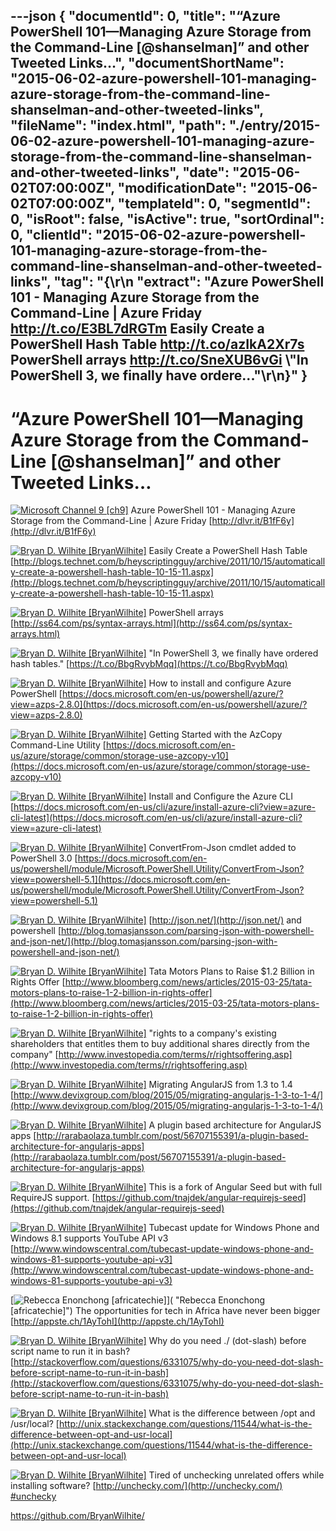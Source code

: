 ---json
{
  "documentId": 0,
  "title": "“Azure PowerShell 101—Managing Azure Storage from the Command-Line [@shanselman]” and other Tweeted Links…",
  "documentShortName": "2015-06-02-azure-powershell-101-managing-azure-storage-from-the-command-line-shanselman-and-other-tweeted-links",
  "fileName": "index.html",
  "path": "./entry/2015-06-02-azure-powershell-101-managing-azure-storage-from-the-command-line-shanselman-and-other-tweeted-links",
  "date": "2015-06-02T07:00:00Z",
  "modificationDate": "2015-06-02T07:00:00Z",
  "templateId": 0,
  "segmentId": 0,
  "isRoot": false,
  "isActive": true,
  "sortOrdinal": 0,
  "clientId": "2015-06-02-azure-powershell-101-managing-azure-storage-from-the-command-line-shanselman-and-other-tweeted-links",
  "tag": "{\r\n  \"extract\": \"Azure PowerShell 101 - Managing Azure Storage from the Command-Line | Azure Friday <http://t.co/E3BL7dRGTm>   Easily Create a PowerShell Hash Table <http://t.co/azIkA2Xr7s>   PowerShell arrays <http://t.co/SneXUB6vGi>   \\\"In PowerShell 3, we finally have ordere...\"\r\n}"
}
---

# “Azure PowerShell 101—Managing Azure Storage from the Command-Line [@shanselman]” and other Tweeted Links…

[<img alt="Microsoft Channel 9 [ch9]" src="https://songhay.blob.core.windows.net/shared-social-twitter/ch9.png">](http://channel9.msdn.com/ "Microsoft Channel 9 [ch9]") Azure PowerShell 101 - Managing Azure Storage from the Command-Line | Azure Friday [http://dlvr.it/B1fF6y](http://dlvr.it/B1fF6y)

[<img alt="Bryan D. Wilhite [BryanWilhite]" src="https://songhay.blob.core.windows.net/shared-social-twitter/BryanWilhite.jpeg">](http://songhayblog.azurewebsites.net/ "Bryan D. Wilhite [BryanWilhite]") Easily Create a PowerShell Hash Table [http://blogs.technet.com/b/heyscriptingguy/archive/2011/10/15/automatically-create-a-powershell-hash-table-10-15-11.aspx](http://blogs.technet.com/b/heyscriptingguy/archive/2011/10/15/automatically-create-a-powershell-hash-table-10-15-11.aspx)

[<img alt="Bryan D. Wilhite [BryanWilhite]" src="https://songhay.blob.core.windows.net/shared-social-twitter/BryanWilhite.jpeg">](http://songhayblog.azurewebsites.net/ "Bryan D. Wilhite [BryanWilhite]") PowerShell arrays [http://ss64.com/ps/syntax-arrays.html](http://ss64.com/ps/syntax-arrays.html)

[<img alt="Bryan D. Wilhite [BryanWilhite]" src="https://songhay.blob.core.windows.net/shared-social-twitter/BryanWilhite.jpeg">](http://songhayblog.azurewebsites.net/ "Bryan D. Wilhite [BryanWilhite]") "In PowerShell 3, we finally have ordered hash tables." [https://t.co/BbgRvybMqq](https://t.co/BbgRvybMqq)

[<img alt="Bryan D. Wilhite [BryanWilhite]" src="https://songhay.blob.core.windows.net/shared-social-twitter/BryanWilhite.jpeg">](http://songhayblog.azurewebsites.net/ "Bryan D. Wilhite [BryanWilhite]") How to install and configure Azure PowerShell [https://docs.microsoft.com/en-us/powershell/azure/?view=azps-2.8.0](https://docs.microsoft.com/en-us/powershell/azure/?view=azps-2.8.0)

[<img alt="Bryan D. Wilhite [BryanWilhite]" src="https://songhay.blob.core.windows.net/shared-social-twitter/BryanWilhite.jpeg">](http://songhayblog.azurewebsites.net/ "Bryan D. Wilhite [BryanWilhite]") Getting Started with the AzCopy Command-Line Utility [https://docs.microsoft.com/en-us/azure/storage/common/storage-use-azcopy-v10](https://docs.microsoft.com/en-us/azure/storage/common/storage-use-azcopy-v10)

[<img alt="Bryan D. Wilhite [BryanWilhite]" src="https://songhay.blob.core.windows.net/shared-social-twitter/BryanWilhite.jpeg">](http://songhayblog.azurewebsites.net/ "Bryan D. Wilhite [BryanWilhite]") Install and Configure the Azure CLI [https://docs.microsoft.com/en-us/cli/azure/install-azure-cli?view=azure-cli-latest](https://docs.microsoft.com/en-us/cli/azure/install-azure-cli?view=azure-cli-latest)

[<img alt="Bryan D. Wilhite [BryanWilhite]" src="https://songhay.blob.core.windows.net/shared-social-twitter/BryanWilhite.jpeg">](http://songhayblog.azurewebsites.net/ "Bryan D. Wilhite [BryanWilhite]") ConvertFrom-Json cmdlet added to PowerShell 3.0 [https://docs.microsoft.com/en-us/powershell/module/Microsoft.PowerShell.Utility/ConvertFrom-Json?view=powershell-5.1](https://docs.microsoft.com/en-us/powershell/module/Microsoft.PowerShell.Utility/ConvertFrom-Json?view=powershell-5.1)

[<img alt="Bryan D. Wilhite [BryanWilhite]" src="https://songhay.blob.core.windows.net/shared-social-twitter/BryanWilhite.jpeg">](http://songhayblog.azurewebsites.net/ "Bryan D. Wilhite [BryanWilhite]") [http://json.net/](http://json.net/) and powershell [http://blog.tomasjansson.com/parsing-json-with-powershell-and-json-net/](http://blog.tomasjansson.com/parsing-json-with-powershell-and-json-net/)

[<img alt="Bryan D. Wilhite [BryanWilhite]" src="https://songhay.blob.core.windows.net/shared-social-twitter/BryanWilhite.jpeg">](http://songhayblog.azurewebsites.net/ "Bryan D. Wilhite [BryanWilhite]") Tata Motors Plans to Raise $1.2 Billion in Rights Offer [http://www.bloomberg.com/news/articles/2015-03-25/tata-motors-plans-to-raise-1-2-billion-in-rights-offer](http://www.bloomberg.com/news/articles/2015-03-25/tata-motors-plans-to-raise-1-2-billion-in-rights-offer)

[<img alt="Bryan D. Wilhite [BryanWilhite]" src="https://songhay.blob.core.windows.net/shared-social-twitter/BryanWilhite.jpeg">](http://songhayblog.azurewebsites.net/ "Bryan D. Wilhite [BryanWilhite]") "rights to a company's existing shareholders that entitles them to buy additional shares directly from the company" [http://www.investopedia.com/terms/r/rightsoffering.asp](http://www.investopedia.com/terms/r/rightsoffering.asp)

[<img alt="Bryan D. Wilhite [BryanWilhite]" src="https://songhay.blob.core.windows.net/shared-social-twitter/BryanWilhite.jpeg">](http://songhayblog.azurewebsites.net/ "Bryan D. Wilhite [BryanWilhite]") Migrating AngularJS from 1.3 to 1.4 [http://www.devixgroup.com/blog/2015/05/migrating-angularjs-1-3-to-1-4/](http://www.devixgroup.com/blog/2015/05/migrating-angularjs-1-3-to-1-4/)

[<img alt="Bryan D. Wilhite [BryanWilhite]" src="https://songhay.blob.core.windows.net/shared-social-twitter/BryanWilhite.jpeg">](http://songhayblog.azurewebsites.net/ "Bryan D. Wilhite [BryanWilhite]") A plugin based architecture for AngularJS apps [http://rarabaolaza.tumblr.com/post/56707155391/a-plugin-based-architecture-for-angularjs-apps](http://rarabaolaza.tumblr.com/post/56707155391/a-plugin-based-architecture-for-angularjs-apps)

[<img alt="Bryan D. Wilhite [BryanWilhite]" src="https://songhay.blob.core.windows.net/shared-social-twitter/BryanWilhite.jpeg">](http://songhayblog.azurewebsites.net/ "Bryan D. Wilhite [BryanWilhite]") This is a fork of Angular Seed but with full RequireJS support. [https://github.com/tnajdek/angular-requirejs-seed](https://github.com/tnajdek/angular-requirejs-seed)

[<img alt="Bryan D. Wilhite [BryanWilhite]" src="https://songhay.blob.core.windows.net/shared-social-twitter/BryanWilhite.jpeg">](http://songhayblog.azurewebsites.net/ "Bryan D. Wilhite [BryanWilhite]") Tubecast update for Windows Phone and Windows 8.1 supports YouTube API v3 [http://www.windowscentral.com/tubecast-update-windows-phone-and-windows-81-supports-youtube-api-v3](http://www.windowscentral.com/tubecast-update-windows-phone-and-windows-81-supports-youtube-api-v3)

[<img alt="Rebecca Enonchong [africatechie]" src="https://songhay.blob.core.windows.net/shared-social-twitter/africatechie.jpg">]( "Rebecca Enonchong [africatechie]") The opportunities for tech in Africa have never been bigger [http://appste.ch/1AyTohI](http://appste.ch/1AyTohI)

[<img alt="Bryan D. Wilhite [BryanWilhite]" src="https://songhay.blob.core.windows.net/shared-social-twitter/BryanWilhite.jpeg">](http://songhayblog.azurewebsites.net/ "Bryan D. Wilhite [BryanWilhite]") Why do you need ./ (dot-slash) before script name to run it in bash? [http://stackoverflow.com/questions/6331075/why-do-you-need-dot-slash-before-script-name-to-run-it-in-bash](http://stackoverflow.com/questions/6331075/why-do-you-need-dot-slash-before-script-name-to-run-it-in-bash)

[<img alt="Bryan D. Wilhite [BryanWilhite]" src="https://songhay.blob.core.windows.net/shared-social-twitter/BryanWilhite.jpeg">](http://songhayblog.azurewebsites.net/ "Bryan D. Wilhite [BryanWilhite]") What is the difference between /opt and /usr/local? [http://unix.stackexchange.com/questions/11544/what-is-the-difference-between-opt-and-usr-local](http://unix.stackexchange.com/questions/11544/what-is-the-difference-between-opt-and-usr-local)

[<img alt="Bryan D. Wilhite [BryanWilhite]" src="https://songhay.blob.core.windows.net/shared-social-twitter/BryanWilhite.jpeg">](http://songhayblog.azurewebsites.net/ "Bryan D. Wilhite [BryanWilhite]") Tired of unchecking unrelated offers while installing software? [http://unchecky.com/](http://unchecky.com/) [#unchecky](http://search.twitter.com/search?q=%23unchecky)

<https://github.com/BryanWilhite/>
